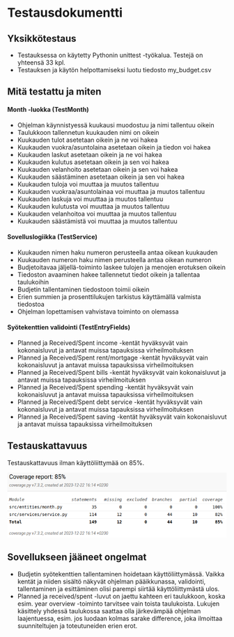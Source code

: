 # Testausdokumentti

## Yksikkötestaus
* Testauksessa on käytetty Pythonin unittest -työkalua. Testejä on yhteensä 33 kpl.
* Testauksen ja käytön helpottamiseksi luotu tiedosto my_budget.csv

## Mitä testattu ja miten

#### Month -luokka (TestMonth)
* Ohjelman käynnistyessä kuukausi muodostuu ja nimi tallentuu oikein
* Taulukkoon tallennetun kuukauden nimi on oikein
* Kuukauden tulot asetetaan oikein ja ne voi hakea
* Kuukauden vuokra/asuntolaina asetetaan oikein ja tiedon voi hakea
* Kuukauden laskut asetetaan oikein ja ne voi hakea
* Kuukauden kulutus asetetaan oikein ja sen voi hakea
* Kuukauden velanhoito asetetaan oikein ja sen voi hakea
* Kuukauden säästäminen asetetaan oikein ja sen voi hakea
* Kuukauden tuloja voi muuttaa ja muutos tallentuu
* Kuukauden vuokraa/asuntolainaa voi muuttaa ja muutos tallentuu
* Kuukauden laskuja voi muuttaa ja muutos tallentuu
* Kuukauden kulutusta voi muuttaa ja muutos tallentuu
* Kuukauden velanhoitoa voi muuttaa ja muutos tallentuu
* Kuukauden säästämistä voi muuttaa ja muutos tallentuu

#### Sovelluslogiikka (TestService)
* Kuukauden nimen haku numeron perusteella antaa oikean kuukauden
* Kuukauden numeron haku nimen perusteella antaa oikean numeron
* Budjetoitavaa jäljellä-toiminto laskee tulojen ja menojen erotuksen oikein
* Tiedoston avaaminen hakee tallennetut tiedot oikein ja tallentaa taulukoihin
* Budjetin tallentaminen tiedostoon toimii oikein
* Erien summien ja prosenttilukujen tarkistus käyttämällä valmista tiedostoa
* Ohjelman lopettamisen vahvistava toiminto on olemassa

#### Syötekenttien validointi (TestEntryFields)
* Planned ja Received/Spent income -kentät hyväksyvät vain kokonaisluvut ja antavat muissa tapauksissa virheilmoituksen
* Planned ja Received/Spent rent/mortgage -kentät hyväksyvät vain kokonaisluvut ja antavat muissa tapauksissa virheilmoituksen
* Planned ja Received/Spent bills -kentät hyväksyvät vain kokonaisluvut ja antavat muissa tapauksissa virheilmoituksen
* Planned ja Received/Spent spending -kentät hyväksyvät vain kokonaisluvut ja antavat muissa tapauksissa virheilmoituksen
* Planned ja Received/Spent debt service -kentät hyväksyvät vain kokonaisluvut ja antavat muissa tapauksissa virheilmoituksen
* Planned ja Received/Spent saving -kentät hyväksyvät vain kokonaisluvut ja antavat muissa tapauksissa virheilmoituksen

## Testauskattavuus
Testauskattavuus ilman käyttöliittymää on 85%.

![](./kuvat/testauskattavuus.png)

## Sovellukseen jääneet ongelmat
* Budjetin syötekenttien tallentaminen hoidetaan käyttöliittymässä. Vaikka kentät ja niiden sisältö näkyvät ohjelman pääikkunassa, validointi, tallentaminen ja esittäminen olisi parempi siirtää käyttöliittymästä ulos.
* Planned ja received/spent -luvut on jaettu kahteen eri taulukkoon, koska esim. year overview -toiminto tarvitsee vain toista taulukoista. Lukujen käsittely yhdessä taulukossa saattaa olla järkevämpää ohjelman laajentuessa, esim. jos luodaan kolmas sarake difference, joka ilmoittaa suunniteltujen ja toteutuneiden erien erot.
